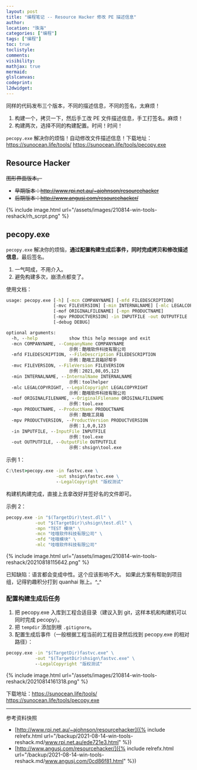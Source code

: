 ```yaml
---
layout: post
title: "编程笔记 -- Resource Hacker 修改 PE 描述信息"
author:
location: "珠海"
categories: ["编程"]
tags: ["编程"]
toc: true
toclistyle:
comments:
visibility:
mathjax: true
mermaid:
glslcanvas:
codeprint:
l2dwidget:
---
```


同样的代码发布三个版本，不同的描述信息，不同的签名，太麻烦！
1. 构建一个，拷贝一下，然后手工改 PE 文件描述信息，手工打签名。麻烦！
2. 构建两次，选择不同的构建配置。时间！时间！

`pecopy.exe` 解决你的烦恼！自动修改文件描述信息！下载地址：<https://sunocean.life/tools/>
<https://sunocean.life/tools/pecopy.exe>


## Resource Hacker

~~图形界面版本。~~

* ~~早期版本：<http://www.rpi.net.au/~ajohnson/resourcehacker>~~
* ~~后期版本：<http://www.angusj.com/resourcehacker/>~~

{% include image.html url="/assets/images/210814-win-tools-reshack/rh_scrpt.png" %}


## pecopy.exe

`pecopy.exe` 解决你的烦恼，**通过配置构建生成后事件，同时完成拷贝和修改描述信息**，最后签名。
1. 一气呵成，不用介入。
2. 避免构建多次，崩溃点都变了。

使用文档：
```bat
usage: pecopy.exe [-h] [-mcn COMPANYNAME] [-mfd FILEDESCRIPTION]
                  [-mvc FILEVERSION] [-min INTERNALNAME] [-mlc LEGALCOPYRIGHT]
                  [-mof ORIGINALFILENAME] [-mpn PRODUCTNAME]
                  [-mpv PRODUCTVERSION] -in INPUTFILE -out OUTPUTFILE
                  [-debug DEBUG]

optional arguments:
  -h, --help            show this help message and exit
  -mcn COMPANYNAME, --CompanyName COMPANYNAME
                        示例：酷哦软件科技有限公司
  -mfd FILEDESCRIPTION, --FileDescription FILEDESCRIPTION
                        示例：酷哦工具箱好帮手
  -mvc FILEVERSION, --FileVersion FILEVERSION
                        示例：2021,08,05,123
  -min INTERNALNAME, --InternalName INTERNALNAME
                        示例：toolhelper
  -mlc LEGALCOPYRIGHT, --LegalCopyright LEGALCOPYRIGHT
                        示例：酷哦软件科技有限公司
  -mof ORIGINALFILENAME, --OriginalFilename ORIGINALFILENAME
                        示例：tool.exe
  -mpn PRODUCTNAME, --ProductName PRODUCTNAME
                        示例：酷哦工具箱
  -mpv PRODUCTVERSION, --ProductVersion PRODUCTVERSION
                        示例：1,0,0,123
  -in INPUTFILE, --InputFile INPUTFILE
                        示例：tool.exe
  -out OUTPUTFILE, --OutputFile OUTPUTFILE
                        示例：shsign\tool.exe
```

示例 1：
```bat
C:\test>pecopy.exe -in fastvc.exe \
                   -out shsign\fastvc.exe \
                   --LegalCopyright "版权测试"
```

构建机构建完成，直接上去拿改好并签好名的文件即可。

示例 2：
```bat
pecopy.exe -in "$(TargetDir)\test.dll" \
           -out "$(TargetDir)\shsign\test.dll" \
           -mpn "TEST 模块" \
           -mcn "哇哦软件科技有限公司" \
           -mfd "哇哦模块" \
           -mlc "哇哦软件科技有限公司"
```
{% include image.html url="/assets/images/210814-win-tools-reshack/20210818115642.png" %}

已知缺陷：语言都会变成中性。这个应该影响不大。
如果此方案有帮助到项目组，记得豹趣积分打到 quanhai 账上。^_^


### 配置构建生成后任务

1. 把 pecopy.exe 入库到工程合适目录（建议入到 git，这样本机和构建机可以同时完成 pecopy）。
2. 把 `tempdir` 添加到根 `.gitignore`。
3. 配置生成后事件（一般根据工程当前的工程目录然后找到 pecopy.exe 的相对路径）：
```bat
pecopy.exe -in "$(TargetDir)fastvc.exe" \
           -out "$(TargetDir)shsign\fastvc.exe" \
           --LegalCopyright "版权测试"
```
{% include image.html url="/assets/images/210814-win-tools-reshack/20210814161318.png" %}

下载地址：<https://sunocean.life/tools/>
<https://sunocean.life/tools/pecopy.exe>



<hr class='reviewline'/>
<p class='reviewtip'><script type='text/javascript' src='{% include relref.html url="/assets/reviewjs/blogs/2021-08-14-win-tools-reshack.md.js" %}'></script></p>
<font class='ref_snapshot'>参考资料快照</font>

- [http://www.rpi.net.au/~ajohnson/resourcehacker]({% include relrefx.html url="/backup/2021-08-14-win-tools-reshack.md/www.rpi.net.au/ede721e3.html" %})
- [http://www.angusj.com/resourcehacker/]({% include relrefx.html url="/backup/2021-08-14-win-tools-reshack.md/www.angusj.com/0cd86f81.html" %})
